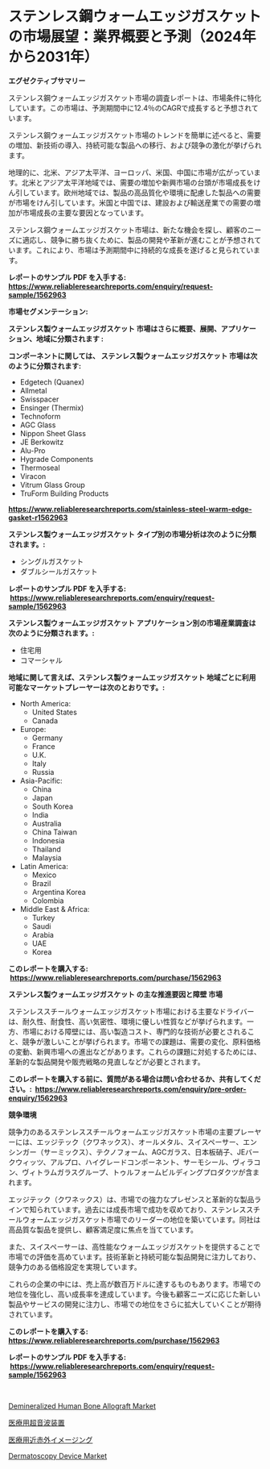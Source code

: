 <p><h1>ステンレス鋼ウォームエッジガスケットの市場展望：業界概要と予測（2024年から2031年）</h1></p><p><strong>エグゼクティブサマリー</strong></p>
<p><p>ステンレス鋼ウォームエッジガスケット市場の調査レポートは、市場条件に特化しています。この市場は、予測期間中に12.4％のCAGRで成長すると予想されています。</p><p>ステンレス鋼ウォームエッジガスケット市場のトレンドを簡単に述べると、需要の増加、新技術の導入、持続可能な製品への移行、および競争の激化が挙げられます。</p><p>地理的に、北米、アジア太平洋、ヨーロッパ、米国、中国に市場が広がっています。北米とアジア太平洋地域では、需要の増加や新興市場の台頭が市場成長をけん引しています。欧州地域では、製品の高品質化や環境に配慮した製品への需要が市場をけん引しています。米国と中国では、建設および輸送産業での需要の増加が市場成長の主要な要因となっています。</p><p>ステンレス鋼ウォームエッジガスケット市場は、新たな機会を探し、顧客のニーズに適応し、競争に勝ち抜くために、製品の開発や革新が進むことが予想されています。これにより、市場は予測期間中に持続的な成長を遂げると見られています。</p></p>
<p><strong>レポートのサンプル PDF を入手する: <a href="https://www.reliableresearchreports.com/enquiry/request-sample/1562963">https://www.reliableresearchreports.com/enquiry/request-sample/1562963</a></strong></p>
<p><strong>市場セグメンテーション:</strong></p>
<p><strong> ステンレス製ウォームエッジガスケット 市場はさらに概要、展開、アプリケーション、地域に分類されます :</strong></p>
<p><strong>コンポーネントに関しては、 ステンレス製ウォームエッジガスケット 市場は次のように分類されます: &nbsp;</strong></p>
<p><ul><li>Edgetech (Quanex)</li><li>Allmetal</li><li>Swisspacer</li><li>Ensinger (Thermix)</li><li>Technoform</li><li>AGC Glass</li><li>Nippon Sheet Glass</li><li>JE Berkowitz</li><li>Alu-Pro</li><li>Hygrade Components</li><li>Thermoseal</li><li>Viracon</li><li>Vitrum Glass Group</li><li>TruForm Building Products</li></ul></p>
<p><strong><a href="https://www.reliableresearchreports.com/stainless-steel-warm-edge-gasket-r1562963">https://www.reliableresearchreports.com/stainless-steel-warm-edge-gasket-r1562963</a></strong></p>
<p><strong> ステンレス製ウォームエッジガスケット タイプ別の市場分析は次のように分類されます。:</strong></p>
<p><ul><li>シングルガスケット</li><li>ダブルシールガスケット</li></ul></p>
<p><strong>レポートのサンプル PDF を入手する: &nbsp;<a href="https://www.reliableresearchreports.com/enquiry/request-sample/1562963">https://www.reliableresearchreports.com/enquiry/request-sample/1562963</a></strong></p>
<p><strong> ステンレス製ウォームエッジガスケット アプリケーション別の市場産業調査は次のように分類されます。:</strong></p>
<p><ul><li>住宅用</li><li>コマーシャル</li></ul></p>
<p><strong>地域に関して言えば、ステンレス製ウォームエッジガスケット 地域ごとに利用可能なマーケットプレーヤーは次のとおりです。:</strong></p>
<p><ul>
    <li>
        North America:
        <ul>
            <li>United States</li>
            <li>Canada</li>
        </ul>
    </li>
    <li>
        Europe:
        <ul>
            <li>Germany</li>
            <li>France</li>
            <li>U.K.</li>
            <li>Italy</li>
            <li>Russia</li>
        </ul>
    </li>
    <li>
        Asia-Pacific:
        <ul>
            <li>China</li>
            <li>Japan</li>
            <li>South Korea</li>
            <li>India</li>
            <li>Australia</li>
            <li>China Taiwan</li>
            <li>Indonesia</li>
            <li>Thailand</li>
            <li>Malaysia</li>
        </ul>
    </li>
    <li>
        Latin America:
        <ul>
            <li>Mexico</li>
            <li>Brazil</li>
            <li>Argentina Korea</li>
            <li>Colombia</li>
        </ul>
    </li>
    <li>
        Middle East & Africa:
        <ul>
            <li>Turkey</li>
            <li>Saudi</li>
            <li>Arabia</li>
            <li>UAE</li>
            <li>Korea</li>
        </ul>
    </li>
    </ul></p>
<p><strong>このレポートを購入する: &nbsp;<a href="https://www.reliableresearchreports.com/purchase/1562963">https://www.reliableresearchreports.com/purchase/1562963</a></strong></p>
<p><strong>ステンレス製ウォームエッジガスケット の主な推進要因と障壁 市場</strong></p>
<p><p>ステンレススチールウォームエッジガスケット市場における主要なドライバーは、耐久性、耐食性、高い気密性、環境に優しい性質などが挙げられます。一方、市場における障壁には、高い製造コスト、専門的な技術が必要とされること、競争が激しいことが挙げられます。市場での課題は、需要の変化、原料価格の変動、新興市場への進出などがあります。これらの課題に対処するためには、革新的な製品開発や販売戦略の見直しなどが必要とされます。</p></p>
<p><strong>このレポートを購入する前に、質問がある場合は問い合わせるか、共有してください。:&nbsp; <a href="https://www.reliableresearchreports.com/enquiry/pre-order-enquiry/1562963">https://www.reliableresearchreports.com/enquiry/pre-order-enquiry/1562963</a></strong></p>
<p><strong>競争環境</strong></p>
<p><p>競争力のあるステンレススチールウォームエッジガスケット市場の主要プレーヤーには、エッジテック（クワネックス）、オールメタル、スイスペーサー、エンシンガー（サーミックス）、テクノフォーム、AGCガラス、日本板硝子、JEバークウィッツ、アルプロ、ハイグレードコンポーネント、サーモシール、ヴィラコン、ヴィトラムガラスグループ、トゥルフォームビルディングプロダクツが含まれます。</p><p>エッジテック（クワネックス）は、市場での強力なプレゼンスと革新的な製品ラインで知られています。過去には成長市場で成功を収めており、ステンレススチールウォームエッジガスケット市場でのリーダーの地位を築いています。同社は高品質な製品を提供し、顧客満足度に焦点を当てています。</p><p>また、スイスペーサーは、高性能なウォームエッジガスケットを提供することで市場での評価を高めています。技術革新と持続可能な製品開発に注力しており、競争力のある価格設定を実現しています。</p><p>これらの企業の中には、売上高が数百万ドルに達するものもあります。市場での地位を強化し、高い成長率を達成しています。今後も顧客ニーズに応じた新しい製品やサービスの開発に注力し、市場での地位をさらに拡大していくことが期待されています。</p></p>
<p><strong>このレポートを購入する: &nbsp; <a href="https://www.reliableresearchreports.com/purchase/1562963">https://www.reliableresearchreports.com/purchase/1562963</a></strong></p>
<p><strong>レポートのサンプル PDF を入手する: &nbsp;<a href="https://www.reliableresearchreports.com/enquiry/request-sample/1562963">https://www.reliableresearchreports.com/enquiry/request-sample/1562963</a></strong><strong></strong></p>
<p>&nbsp;</p>
<p><p><a href="https://github.com/arionmp/Market-Research-Report-List-3/blob/main/demineralized-human-bone-allograft-market.md">Demineralized Human Bone Allograft Market</a></p><p><a href="https://github.com/roulaayoub-saad/Market-Research-Report-List-1/blob/main/702726288235.md">医療用超音波装置</a></p><p><a href="https://github.com/schmahlson/Market-Research-Report-List-1/blob/main/503848788236.md">医療用近赤外イメージング</a></p><p><a href="https://github.com/SheilaBruen2023/Market-Research-Report-List-1/blob/main/dermatoscopy-device-market.md">Dermatoscopy Device Market</a></p></p>